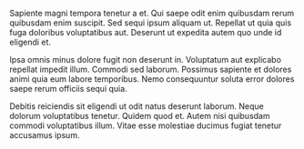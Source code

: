Sapiente magni tempora tenetur a et. Qui saepe odit enim quibusdam rerum quibusdam enim suscipit. Sed sequi ipsum aliquam ut. Repellat ut quia quis fuga doloribus voluptatibus aut. Deserunt ut expedita autem quo unde id eligendi et.
 Ipsa omnis minus dolore fugit non deserunt in. Voluptatum aut explicabo repellat impedit illum. Commodi sed laborum. Possimus sapiente et dolores animi quia eum labore temporibus. Nemo consequuntur soluta error dolores saepe rerum officiis sequi quia.
 Debitis reiciendis sit eligendi ut odit natus deserunt laborum. Neque dolorum voluptatibus tenetur. Quidem quod et. Autem nisi quibusdam commodi voluptatibus illum. Vitae esse molestiae ducimus fugiat tenetur accusamus ipsum.